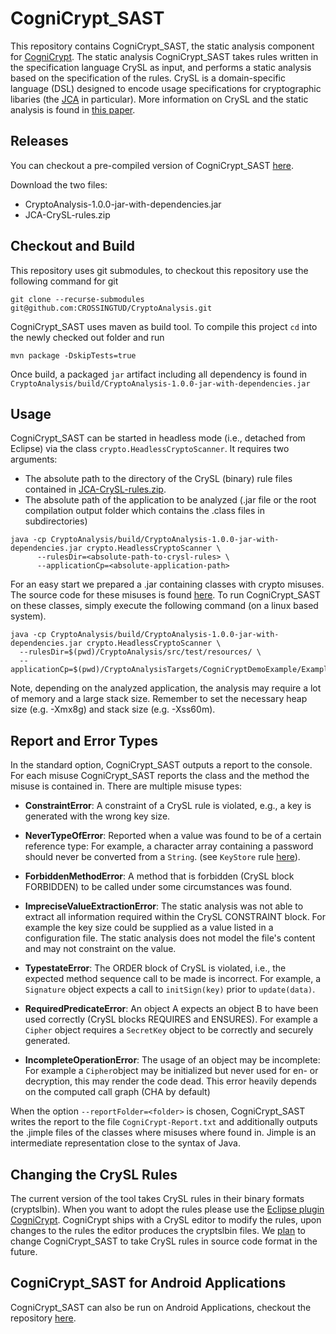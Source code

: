 # CogniCrypt_SAST

This repository contains CogniCrypt_SAST, the static analysis component for [CogniCrypt](www.cognicrypt.de). 
The static analysis CogniCrypt_SAST takes rules written in the specification language CrySL as input, 
and performs a static analysis based on the specification of the rules. CrySL is a domain-specific language (DSL) designed to encode usage specifications for cryptographic 
libaries (the [JCA](https://docs.oracle.com/javase/7/docs/technotes/guides/security/crypto/CryptoSpec.html) in particular). More information on CrySL and the static analysis is found in [this paper](https://arxiv.org/abs/1710.00564).

## Releases

You can checkout a pre-compiled version of CogniCrypt_SAST [here](https://github.com/CROSSINGTUD/CryptoAnalysis/releases). 

Download the two files:
* CryptoAnalysis-1.0.0-jar-with-dependencies.jar
* JCA-CrySL-rules.zip

## Checkout and Build

This repository uses git submodules, to checkout this repository use the following command for git

```git clone --recurse-submodules git@github.com:CROSSINGTUD/CryptoAnalysis.git```

CogniCrypt_SAST uses maven as build tool. To compile this project `cd` into the newly checked out folder and run

```mvn package -DskipTests=true```

Once build, a packaged  `jar` artifact including all dependency is found in `CryptoAnalysis/build/CryptoAnalysis-1.0.0-jar-with-dependencies.jar` 

## Usage

CogniCrypt_SAST can be started in headless mode (i.e., detached from Eclipse) via the class `crypto.HeadlessCryptoScanner`. It requires two arguments: 
* The absolute path to the directory of the CrySL (binary) rule files contained in [JCA-CrySL-rules.zip](https://github.com/CROSSINGTUD/CryptoAnalysis/releases/tag/v1.0.0).
* The absolute path of the application to be analyzed (.jar file or the root compilation output folder which contains the .class files in subdirectories)

```
java -cp CryptoAnalysis/build/CryptoAnalysis-1.0.0-jar-with-dependencies.jar crypto.HeadlessCryptoScanner \
      --rulesDir=<absolute-path-to-crysl-rules> \
      --applicationCp=<absolute-application-path>
```

For an easy start we prepared a .jar containing classes with crypto misuses. The source code for these misuses is found [here](https://github.com/CROSSINGTUD/CryptoAnalysis/tree/master/CryptoAnalysisTargets/CogniCryptDemoExample/src/example). To run CogniCrypt_SAST on these classes, simply execute the following command (on a linux based system).

```
java -cp CryptoAnalysis/build/CryptoAnalysis-1.0.0-jar-with-dependencies.jar crypto.HeadlessCryptoScanner \
  --rulesDir=$(pwd)/CryptoAnalysis/src/test/resources/ \
  --applicationCp=$(pwd)/CryptoAnalysisTargets/CogniCryptDemoExample/Examples.jar
```

Note, depending on the analyzed application, the analysis may require a lot of memory and a large stack size. Remember to set the necessary heap size (e.g. -Xmx8g) and stack size (e.g. -Xss60m).

## Report and Error Types

In the standard option, CogniCrypt_SAST outputs a report to the console. For each misuse CogniCrypt_SAST reports the class and the method the misuse is contained in. There are multiple misuse types:

* **ConstraintError**: A constraint of a CrySL rule is violated, e.g., a key is generated with the wrong key size.
* **NeverTypeOfError**: Reported when a value was found to be of a certain reference type: For example, a character array containing a password should never be converted from a `String`. (see `KeyStore` rule [here](https://github.com/CROSSINGTUD/Crypto-API-Rules/blob/master/src/de/darmstadt/tu/crossing/KeyStore.cryptsl)).
* **ForbiddenMethodError**: A method that is forbidden (CrySL block FORBIDDEN) to be called under some circumstances was found.
* **ImpreciseValueExtractionError**: The static analysis was not able to extract all information required within the CrySL CONSTRAINT block. For example the key size could be supplied as a value listed in a configuration file. The static analysis does not model the file's content and may not constraint on the value.
* **TypestateError**: The ORDER block of CrySL is violated, i.e., the expected method sequence call to be made is incorrect. For example, a `Signature` object expects a call to `initSign(key)` prior to `update(data)`. 

* **RequiredPredicateError**: An object A expects an object B to have been used correctly (CrySL blocks REQUIRES and ENSURES). For example a `Cipher` object requires a `SecretKey` object to be correctly and securely generated. 
* **IncompleteOperationError**: The usage of an object may be incomplete: For example a `Cipher`object may be initialized but never used for en- or decryption, this may render the code dead. This error heavily depends on the computed call graph (CHA by default)

When the option `--reportFolder=<folder>` is chosen, CogniCrypt_SAST writes the report to the file `CogniCrypt-Report.txt` and additionally outputs the .jimple files of the classes where misuses where found in. Jimple is an intermediate representation close to the syntax of Java. 

## Changing the CrySL Rules

The current version of the tool takes CrySL rules in their binary formats (cryptslbin). When you want to adopt the rules please use
the [Eclipse plugin CogniCrypt](https://github.com/CROSSINGTUD/CogniCrypt). CogniCrypt ships with a CrySL editor to modify the rules, upon changes to the rules the editor produces the cryptslbin files. We [plan](https://github.com/CROSSINGTUD/CryptoAnalysis/issues/42) to change CogniCrypt_SAST to take CrySL rules in source code format in the future.  

## CogniCrypt_SAST for Android Applications

CogniCrypt_SAST can also be run on Android Applications, checkout the repository [here](https://github.com/CROSSINGTUD/CryptoAnalysis-Android).
